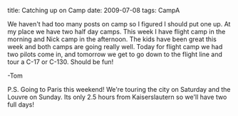 title: Catching up on Camp
date: 2009-07-08
tags: CampA

We haven't had too many posts on camp so I figured I should put one up. At my place we have two half day camps. This week I have flight camp in the morning and Nick camp in the afternoon. The kids have been great this week and both camps are going really well. Today for flight camp we had two pilots come in, and tomorrow we get to go down to the flight line and tour a C-17 or C-130. Should be fun!

-Tom

P.S. Going to Paris this weekend! We're touring the city on Saturday and the Louvre on Sunday. Its only 2.5 hours from Kaiserslautern so we'll have two full days!
